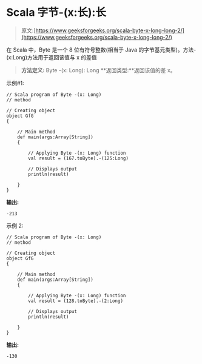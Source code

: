 # Scala 字节-(x:长):长

> 原文:[https://www.geeksforgeeks.org/scala-byte-x-long-long-2/](https://www.geeksforgeeks.org/scala-byte-x-long-long-2/)

在 Scala 中，Byte 是一个 8 位有符号整数(相当于 Java 的字节基元类型)。方法-(x:Long)方法用于返回该值与 x 的差值

> **方法定义:** Byte -(x: Long): Long
> **返回类型:**返回该值的差 x。

示例#1:

```
// Scala program of Byte -(x: Long)
// method 

// Creating object 
object GfG 
{ 

    // Main method 
    def main(args:Array[String]) 
    { 

        // Applying Byte -(x: Long) function 
        val result = (167.toByte).-(125:Long) 

        // Displays output 
        println(result) 

    } 
} 
```

**输出:**

```
-213
```

示例 2:

```
// Scala program of Byte -(x: Long)
// method 

// Creating object 
object GfG 
{ 

    // Main method 
    def main(args:Array[String]) 
    { 

        // Applying Byte -(x: Long) function 
        val result = (128.toByte).-(2:Long) 

        // Displays output 
        println(result) 

    } 
} 
```

**输出:**

```
-130
```